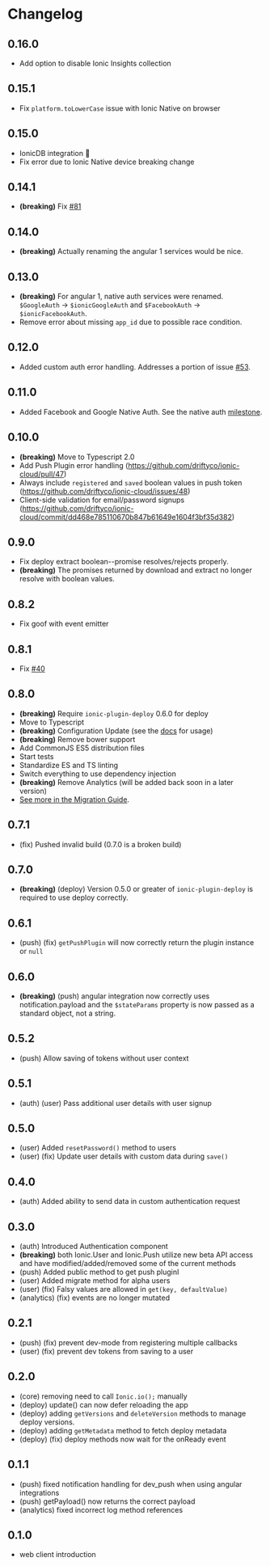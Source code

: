 # Changelog

## 0.16.0

* Add option to disable Ionic Insights collection

## 0.15.1

* Fix `platform.toLowerCase` issue with Ionic Native on browser

## 0.15.0

* IonicDB integration :tada:
* Fix error due to Ionic Native device breaking change

## 0.14.1

* **(breaking)** Fix [#81](https://github.com/driftyco/ionic-cloud/issues/81)

## 0.14.0

* **(breaking)** Actually renaming the angular 1 services would be nice.

## 0.13.0

* **(breaking)** For angular 1, native auth services were renamed.
  `$GoogleAuth` -> `$ionicGoogleAuth` and `$FacebookAuth` ->
  `$ionicFacebookAuth`.
* Remove error about missing `app_id` due to possible race condition.

## 0.12.0

* Added custom auth error handling. Addresses a portion of issue
  [#53](https://github.com/driftyco/ionic-cloud/issues/53).

## 0.11.0

* Added Facebook and Google Native Auth. See the native auth
  [milestone](https://github.com/driftyco/ionic-cloud/milestone/2?closed=1).

## 0.10.0

* **(breaking)** Move to Typescript 2.0
* Add Push Plugin error handling
  (https://github.com/driftyco/ionic-cloud/pull/47)
* Always include `registered` and `saved` boolean values in push token
  (https://github.com/driftyco/ionic-cloud/issues/48)
* Client-side validation for email/password signups
  (https://github.com/driftyco/ionic-cloud/commit/dd468e785110670b847b61649e1604f3bf35d382)

## 0.9.0

* Fix deploy extract boolean--promise resolves/rejects properly.
* **(breaking)** The promises returned by download and extract no longer
  resolve with boolean values.

## 0.8.2

* Fix goof with event emitter

## 0.8.1

* Fix [#40](https://github.com/driftyco/ionic-cloud/issues/40)

## 0.8.0

* **(breaking)** Require `ionic-plugin-deploy` 0.6.0 for deploy
* Move to Typescript
* **(breaking)** Configuration Update (see the [docs](http://docs.ionic.io) for usage)
* **(breaking)** Remove bower support
* Add CommonJS ES5 distribution files
* Start tests
* Standardize ES and TS linting
* Switch everything to use dependency injection
* **(breaking)** Remove Analytics (will be added back soon in a later version)
* [See more in the Migration Guide](https://github.com/driftyco/ionic-cloud/wiki/Migration-Guide).

## 0.7.1

* (fix) Pushed invalid build (0.7.0 is a broken build)

## 0.7.0

* **(breaking)** (deploy) Version 0.5.0 or greater of `ionic-plugin-deploy` is required
  to use deploy correctly.

## 0.6.1

* (push) (fix) `getPushPlugin` will now correctly return the plugin instance or `null`

## 0.6.0

* **(breaking)** (push) angular integration now correctly uses notification.payload and
  the `$stateParams` property is now passed as a standard object, not a string.

## 0.5.2

* (push) Allow saving of tokens without user context

## 0.5.1

* (auth) (user) Pass additional user details with user signup

## 0.5.0

* (user) Added `resetPassword()` method to users
* (user) (fix) Update user details with custom data during `save()`

## 0.4.0

* (auth) Added ability to send data in custom authentication request

## 0.3.0

* (auth) Introduced Authentication component
* **(breaking)** both Ionic.User and Ionic.Push utilize new beta API
  access and have modified/added/removed some of the current methods
* (push) Added public method to get push pluginI
* (user) Added migrate method for alpha users
* (user) (fix) Falsy values are allowed in `get(key, defaultValue)`
* (analytics) (fix) events are no longer mutated


## 0.2.1

* (push) (fix) prevent dev-mode from registering multiple callbacks
* (user) (fix) prevent dev tokens from saving to a user


## 0.2.0

* (core) removing need to call `Ionic.io();` manually
* (deploy) update() can now defer reloading the app
* (deploy) adding `getVersions` and `deleteVersion` methods to manage deploy versions.
* (deploy) adding `getMetadata` method to fetch deploy metadata
* (deploy) (fix) deploy methods now wait for the onReady event


## 0.1.1

* (push) fixed notification handling for dev_push when using angular integrations
* (push) getPayload() now returns the correct payload
* (analytics) fixed incorrect log method references


## 0.1.0

* web client introduction

